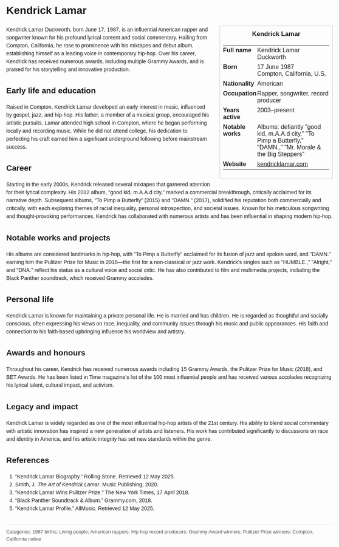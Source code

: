 <!DOCTYPE html>
<html>
<head>
  <title>Kendrick Lamar – Profile</title>
  <style>
    body { font-family: Arial, sans-serif; margin: 2rem auto; max-width: 960px; line-height: 1.5; }
    aside.infobox { float: right; width: 280px; margin: 0 0 1rem 1.5rem; border: 1px solid #ccc; padding: 0.5rem; font-size: 0.9rem; }
    aside.infobox h3 { text-align: center; margin-top: 0; }
    aside.infobox table { width: 100%; border-collapse: collapse; }
    aside.infobox td { padding: 0.25rem 0; vertical-align: top; }
    h1 { margin-top: 0; }
    footer.categories { font-size: 0.8rem; color: #555; border-top: 1px solid #ddd; padding-top: 0.5rem; margin-top: 2rem; }
  </style>
</head>
<body>
  <h1>Kendrick Lamar</h1>
  <aside class="infobox">
    <h3>Kendrick Lamar</h3>
    <table>
      <tr><td><strong>Full name</strong></td><td>Kendrick Lamar Duckworth</td></tr>
      <tr><td><strong>Born</strong></td><td>17 June 1987<br>Compton, California, U.S.</td></tr>
      <tr><td><strong>Nationality</strong></td><td>American</td></tr>
      <tr><td><strong>Occupation</strong></td><td>Rapper, songwriter, record producer</td></tr>
      <tr><td><strong>Years active</strong></td><td>2003–present</td></tr>
      <tr><td><strong>Notable works</strong></td><td>Albums: defiantly "good kid, m.A.A.d city," "To Pimp a Butterfly," "DAMN.," "Mr. Morale & the Big Steppers"</td></tr>
      <tr><td><strong>Website</strong></td><td><a href="https://kendricklamar.com">kendricklamar.com</a></td></tr>
    </table>
  </aside>
  <p>Kendrick Lamar Duckworth, born June 17, 1987, is an influential American rapper and songwriter known for his profound lyrical content and social commentary. Hailing from Compton, California, he rose to prominence with his mixtapes and debut album, establishing himself as a leading voice in contemporary hip-hop. Over his career, Kendrick has received numerous awards, including multiple Grammy Awards, and is praised for his storytelling and innovative production.</p>

  <h2>Early life and education</h2>
  <p>Raised in Compton, Kendrick Lamar developed an early interest in music, influenced by gospel, jazz, and hip-hop. His father, a member of a musical group, encouraged his artistic pursuits. Lamar attended high school in Compton, where he began performing locally and recording music. While he did not attend college, his dedication to perfecting his craft earned him a significant underground following before mainstream success.</p>

  <h2>Career</h2>
  <p>Starting in the early 2000s, Kendrick released several mixtapes that garnered attention for their lyrical complexity. His 2012 album, "good kid, m.A.A.d city," marked a commercial breakthrough, critically acclaimed for its narrative depth. Subsequent albums, "To Pimp a Butterfly" (2015) and "DAMN." (2017), solidified his reputation both commercially and critically, with each exploring themes of racial inequality, personal introspection, and societal issues. Known for his meticulous songwriting and thought-provoking performances, Kendrick has collaborated with numerous artists and has been influential in shaping modern hip-hop.</p>

  <h2>Notable works and projects</h2>
  <p>His albums are considered landmarks in hip-hop, with "To Pimp a Butterfly" acclaimed for its fusion of jazz and spoken word, and "DAMN." earning him the Pulitzer Prize for Music in 2018—the first for a non-classical or jazz work. Kendrick's singles such as "HUMBLE.," "Alright," and "DNA." reflect his status as a cultural voice and social critic. He has also contributed to film and multimedia projects, including the Black Panther soundtrack, which received Grammy accolades.</p>

  <h2>Personal life</h2>
  <p>Kendrick Lamar is known for maintaining a private personal life. He is married and has children. He is regarded as thoughtful and socially conscious, often expressing his views on race, inequality, and community issues through his music and public appearances. His faith and connection to his faith-based upbringing influence his worldview and artistry.</p>

  <h2>Awards and honours</h2>
  <p>Throughout his career, Kendrick has received numerous awards including 15 Grammy Awards, the Pulitzer Prize for Music (2018), and BET Awards. He has been listed in Time magazine’s list of the 100 most influential people and has received various accolades recognizing his lyrical talent, cultural impact, and activism.</p>

  <h2>Legacy and impact</h2>
  <p>Kendrick Lamar is widely regarded as one of the most influential hip-hop artists of the 21st century. His ability to blend social commentary with artistic innovation has inspired a new generation of artists and listeners. His work has contributed significantly to discussions on race and identity in America, and his artistic integrity has set new standards within the genre.</p>

  <h2>References</h2>
  <ol>
    <li>“Kendrick Lamar Biography.” Rolling Stone. Retrieved 12 May 2025.</li>
    <li>Smith, J. <i>The Art of Kendrick Lamar</i>. Music Publishing, 2020.</li>
    <li>“Kendrick Lamar Wins Pulitzer Prize.” The New York Times, 17 April 2018.</li>
    <li>“Black Panther Soundtrack & Album.” Grammy.com, 2018.</li>
    <li>“Kendrick Lamar Profile.” AllMusic. Retrieved 12 May 2025.</li>
  </ol>

  <footer class="categories">Categories: 1987 births; Living people; American rappers; Hip hop record producers; Grammy Award winners; Pulitzer Prize winners; Compton, California native</footer>
</body>
</html>